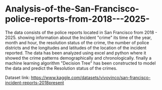 # Analysis-of-the-San-Francisco-police-reports-from-2018---2025-

The data consists of the police reports located in San Francisco from 2018 - 2025. showing information about the Incident "crime" its time of the year, month and hour, the resolution status of the crime, the number of police districts and the longitudes and latitudes of the location of the incident reported. The data has been analyzed using excel and python where it showed the crime patterns demographically and chronologically. finally a machine learning algorithm "Decision Tree" has been constructed to model the data and predict the Resolution status of the crimes.

Dataset link:
https://www.kaggle.com/datasets/vivovinco/san-francisco-incident-reports-2018present
